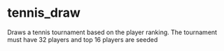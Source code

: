 # tennis_draw
Draws a tennis tournament based on the player ranking. The tournament must have 32 players and top 16 players are seeded
